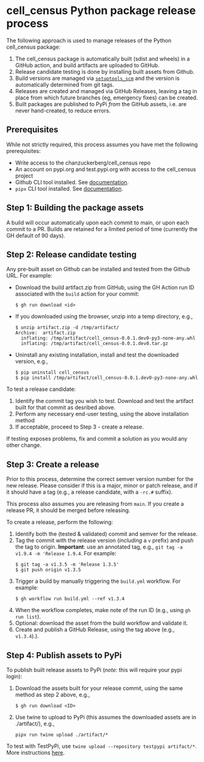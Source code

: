 # cell_census Python package release process

The following approach is used to manage releases of the Python cell_census package:

1. The cell_census package is automatically built (sdist and wheels) in a GitHub action, and build artifacts are uploaded to GitHub.
2. Release candidate testing is done by installing built assets from Github.
3. Build versions are managed via [`setuptools_scm`](https://github.com/pypa/setuptools_scm) and the version is automatically determined from git tags.
4. Releases are created and managed via GitHub Releases, leaving a tag in place from which future branches (eg, emergency fixes) can be created.
5. Built packages are published to PyPi _from_ the GitHub assets, i.e. are never hand-created, to reduce errors.

## Prerequisites

While not strictly required, this process assumes you have met the following prerequisites:

- Write access to the chanzuckerberg/cell_census repo
- An account on pypi.org and test.pypi.org with access to the cell_census project
- Github CLI tool installed. See [documentation](https://cli.github.com/).
- `pipx` CLI tool installed. See [documentation](https://pypa.github.io/pipx/).

## Step 1: Building the package assets

A build will occur automatically upon each commit to main, or upon each commit to a PR. Builds are retained for a limited period of time (currently the GH default of 90 days).

## Step 2: Release candidate testing

Any pre-built asset on Github can be installed and tested from the Github URL. For example:

- Download the build artifact.zip from GitHub, using the GH Action run ID associated with the `build` action for your commit:
  ```shell
  $ gh run download <id>
  ```
- If you downloaded using the browser, unzip into a temp directory, e.g.,
  ```shell
  $ unzip artifact.zip -d /tmp/artifact/
  Archive:  artifact.zip
    inflating: /tmp/artifact/cell_census-0.0.1.dev0-py3-none-any.whl
    inflating: /tmp/artifact/cell_census-0.0.1.dev0.tar.gz
  ```
- Uninstall any existing installation, install and test the downloaded version, e.g.,
  ```shell
  $ pip uninstall cell_census
  $ pip install /tmp/artifact/cell_census-0.0.1.dev0-py3-none-any.whl
  ```

To test a release candidate:

1. Identify the commit tag you wish to test. Download and test the artifact built for that commit as desribed above.
2. Perform any necessary end-user testing, using the above installation method
3. If acceptable, proceed to Step 3 - create a release.

If testing exposes problems, fix and commit a solution as you would any other change.

## Step 3: Create a release

Prior to this process, determine the correct semver version number for the new release. Please consider if this is a major, minor or patch release, and if it should have a tag (e.g., a release candidate, with a `-rc.#` suffix).

This process also assumes you are releasing from `main`. If you create a release PR, it should be merged before releasing.

To create a release, perform the following:

1. Identify both the (tested & validated) commit and semver for the release.
2. Tag the commit with the release version (_including_ a `v` prefix) and push the tag to origin. **Important**: use an annotated tag, e.g., `git tag -a v1.9.4 -m 'Release 1.9.4`. For example:
   ```shell
   $ git tag -a v1.3.5 -m 'Release 1.3.5'
   $ git push origin v1.3.5
   ```
3. Trigger a build by manually triggering the `build.yml` workflow. For example:
   ```shell
   $ gh workflow run build.yml --ref v1.3.4
   ```
4. When the workflow completes, make note of the run ID (e.g., using `gh run list`).
5. Optional: download the asset from the build workflow and validate it.
6. Create and publish a GitHub Release, using the tag above (e.g., `v1.3.4`).).

## Step 4: Publish assets to PyPi

To publish built release assets to PyPi (_note_: this will require your pypi login):

1. Download the assets built for your release commit, using the same method as step 2 above, e.g.,
   ```shell
   $ gh run download <ID>
   ```
2. Use twine to upload to PyPi (this assumes the downloaded assets are in ./artifact/), e.g.,
   ```shell
   pipx run twine upload ./artifact/*
   ```

To test with TestPyPi, use `twine upload --repository testpypi artifact/*`. More instructions [here](https://packaging.python.org/en/latest/guides/using-testpypi/).
